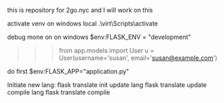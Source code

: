 this is repository for 2go.nyc and I will work on this

activate venv on windows local
.\virt\Scripts\activate

debug mone on on windows
$env:FLASK_ENV = "development"


>>> from app.models import User
>>> u = User(username='susan', email='susan@example.com')


do first
$env:FLASK_APP="application.py"

Initiate new lang:
flask translate init <language-code>
update lang
flask translate update
compile lang
flask translate compile
